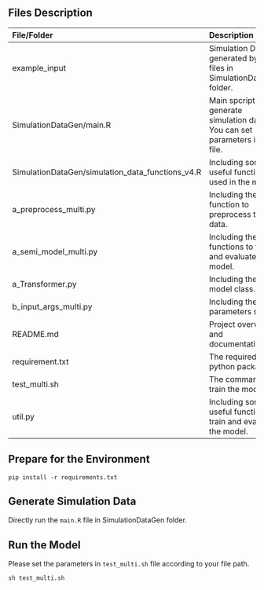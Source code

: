 
## Files Description

| File/Folder | Description |
| :--- | :--- |
| example_input | Simulation Data generated by the files in SimulationDataGen folder. |
| SimulationDataGen/main.R | Main spcript to generate simulation data. You can set parameters in the file.|
| SimulationDataGen/simulation_data_functions_v4.R | Including some useful functions used in the main.R.|
| a_preprocess_multi.py | Including the function to preprocess the data. |
| a_semi_model_multi.py | Including the functions to train and evaluate the model. |
| a_Transformer.py | Including the model class. |
| b_input_args_multi.py | Including the parameters setting |
| README.md | Project overview and documentation. |
| requirement.txt | The required python packages. |
| test_multi.sh | The command to train the model. |
| util.py | Including some useful functions to train and evaluate the model. |


## Prepare for the Environment

```
pip install -r requirements.txt
```

## Generate Simulation Data

Directly run the `main.R` file in SimulationDataGen folder.

## Run the Model

Please set the parameters in `test_multi.sh` file according to your file path.
```
sh test_multi.sh
```

